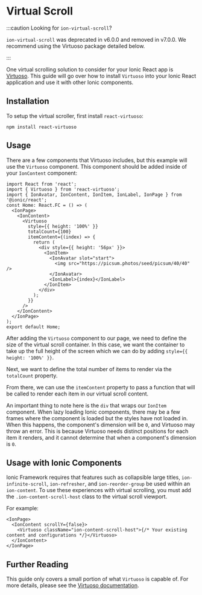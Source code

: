 # Virtual Scroll

:::caution Looking for `ion-virtual-scroll`?

`ion-virtual-scroll` was deprecated in v6.0.0 and removed in v7.0.0. We recommend using the Virtuoso package detailed below.

:::

One virtual scrolling solution to consider for your Ionic React app is [Virtuoso](https://virtuoso.dev/). This guide will go over how to install `Virtuoso` into your Ionic React application and use it with other Ionic components.

## Installation

To setup the virtual scroller, first install `react-virtuoso`:

```shell
npm install react-virtuoso
```

## Usage

There are a few components that Virtuoso includes, but this example will use the `Virtuoso` component. This component should be added inside of your `IonContent` component:

```tsx
import React from 'react';
import { Virtuoso } from 'react-virtuoso';
import { IonAvatar, IonContent, IonItem, IonLabel, IonPage } from '@ionic/react';
const Home: React.FC = () => (
  <IonPage>
    <IonContent>
      <Virtuoso
        style={{ height: '100%' }}
        totalCount={100}
        itemContent={(index) => {
          return (
            <div style={{ height: '56px' }}>
              <IonItem>
                <IonAvatar slot="start">
                  <img src="https://picsum.photos/seed/picsum/40/40" />
                </IonAvatar>
                <IonLabel>{index}</IonLabel>
              </IonItem>
            </div>
          );
        }}
      />
    </IonContent>
  </IonPage>
);
export default Home;
```

After adding the `Virtuoso` component to our page, we need to define the size of the virtual scroll container. In this case, we want the container to take up the full height of the screen which we can do by adding `style={{ height: '100%' }}`.

Next, we want to define the total number of items to render via the `totalCount` property.

From there, we can use the `itemContent` property to pass a function that will be called to render each item in our virtual scroll content.

An important thing to note here is the `div` that wraps our `IonItem` component. When lazy loading Ionic components, there may be a few frames where the component is loaded but the styles have not loaded in. When this happens, the component's dimension will be `0`, and Virtuoso may throw an error. This is because Virtuoso needs distinct positions for each item it renders, and it cannot determine that when a component's dimension is `0`.

## Usage with Ionic Components

Ionic Framework requires that features such as collapsible large titles, `ion-infinite-scroll`, `ion-refresher`, and `ion-reorder-group` be used within an `ion-content`. To use these experiences with virtual scrolling, you must add the `.ion-content-scroll-host` class to the virtual scroll viewport.

For example:

```tsx
<IonPage>
  <IonContent scrollY={false}>
    <Virtuoso className="ion-content-scroll-host">{/* Your existing content and configurations */}</Virtuoso>
  </IonContent>
</IonPage>
```

## Further Reading

This guide only covers a small portion of what `Virtuoso` is capable of. For more details, please see the [Virtuoso documentation](https://virtuoso.dev/).

